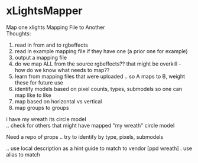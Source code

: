 # xLightsMapper
Map one xlights Mapping File to Another
<br>
  Thoughts:
<ol>
<li>read in from and to rgbeffects</li>
<li>read in example mapping file if they have one (a prior one for example)</li>
<li>output a mapping file</li>
<li>do we map ALL from the source rgbeffects?? that might be overkill - how do we know what needs to map??</li>
  <li>learn from mapping files that were uploaded .. so A maps to B, weight these for future use</li>
  <li>identify models based on pixel counts, types, submodels so one can map like to like</li>
  <li>map based on horizontal vs vertical</li>
  <li>map groups to groups</li>
</ol>

i have 
my wreath  its circle model  
.. check for others that might have mapped "my wreath" circle model

Need a repo of props 
.. try to identify by type, pixels, submodels

.. use local description as a hint guide to match to vendor [ppd wreath]
. use alias to match


